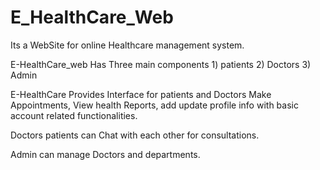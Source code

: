 # E_HealthCare_Web
Its a WebSite for online Healthcare management system.


E-HealthCare_web Has Three main components 1) patients 2) Doctors 3) Admin


E-HealthCare Provides Interface for patients and Doctors Make Appointments, View health Reports, add update profile info with basic account related functionalities.


Doctors patients can Chat with each other for consultations.


Admin can manage Doctors and departments.
